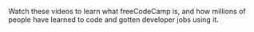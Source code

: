 Watch these videos to learn what freeCodeCamp is, and how millions of people have learned to code and gotten developer jobs using it.
